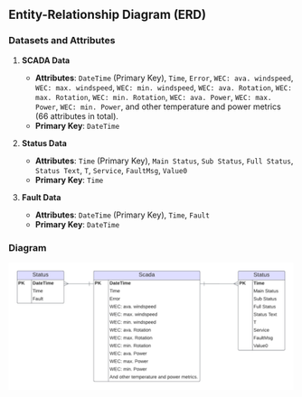 ## Entity-Relationship Diagram (ERD)

### Datasets and Attributes

1. **SCADA Data**
   - **Attributes**: `DateTime` (Primary Key), `Time`, `Error`, `WEC: ava. windspeed`, `WEC: max. windspeed`, `WEC: min. windspeed`, `WEC: ava. Rotation`, `WEC: max. Rotation`, `WEC: min. Rotation`, `WEC: ava. Power`, `WEC: max. Power`, `WEC: min. Power`, and other temperature and power metrics (66 attributes in total).
   - **Primary Key**: `DateTime`

2. **Status Data**
   - **Attributes**: `Time` (Primary Key), `Main Status`, `Sub Status`, `Full Status`, `Status Text`, `T`, `Service`, `FaultMsg`, `Value0`
   - **Primary Key**: `Time`

3. **Fault Data**
   - **Attributes**: `DateTime` (Primary Key), `Time`, `Fault`
   - **Primary Key**: `DateTime`

### Diagram
![Local image](./ERD.png)
